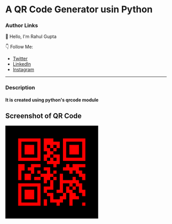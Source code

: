 # A QR Code Generator usin Python

### Author Links

👋 Hello, I'm Rahul Gupta


👇 Follow Me:
- [Twitter](https://twitter.com/rahu__24)
- [LinkedIn](https://www.linkedin.com/in/rahu24/)
- [Instagram](https://www.instagram.com/rahu__24/)

---

### Description

#### It is created using python's qrcode module

## Screenshot of QR Code
<img src="QrCode.png" align="center">